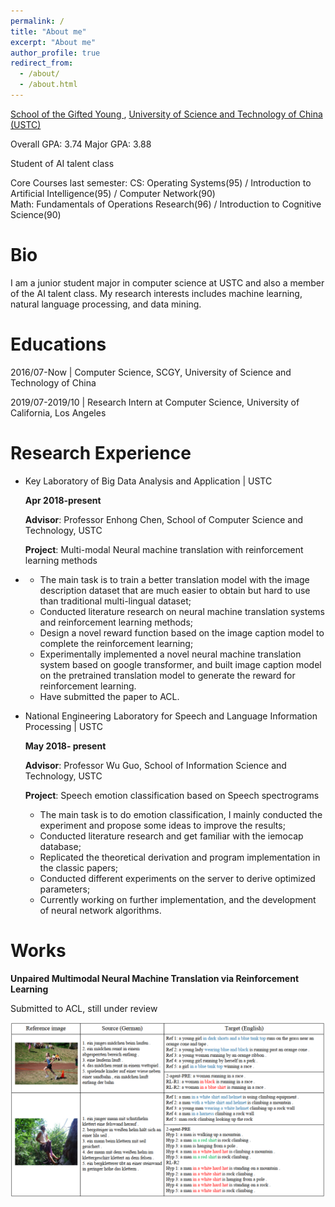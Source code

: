 ```yaml
---
permalink: /
title: "About me"
excerpt: "About me"
author_profile: true
redirect_from: 
  - /about/
  - /about.html
---
```


[School of the Gifted Young ](https://scgy.ustc.edu.cn/), [University of Science and Technology of China (USTC)](http://www.ustc.edu.cn/)

Overall GPA: 3.74   Major GPA: 3.88

Student of AI talent class

Core Courses last semester:
CS: Operating Systems(95) / Introduction to Artificial Intelligence(95) / Computer Network(90)   
Math: Fundamentals of Operations Research(96) / Introduction to Cognitive Science(90)

# Bio

I am a junior student major in computer science at USTC and also a member of the AI talent class. My research interests includes machine learning, natural language processing, and data mining.

# Educations

2016/07-Now  |  Computer Science, SCGY, University of Science and Technology of China

2019/07-2019/10  |  Research Intern at Computer Science, University of California, Los Angeles

Research Experience
======
- Key Laboratory of Big Data Analysis and Application |  USTC            

  **Apr 2018-present**

  **Advisor**: Professor Enhong Chen, School of Computer Science and Technology, USTC

  **Project**: Multi-modal Neural machine translation with reinforcement learning methods

- - The main task is to train a better translation model with the image description dataset that are much easier to obtain but hard to use than traditional multi-lingual dataset;
  - Conducted literature research on neural machine translation systems and reinforcement learning methods;
  - Design a novel reward function based on the image caption model to complete the reinforcement learning;
  - Experimentally implemented a novel neural machine translation system based on google transformer, and built image caption model on the pretrained translation model to generate the reward for reinforcement learning.
  - Have submitted the paper to ACL.

- National Engineering Laboratory for Speech and Language Information Processing  |  USTC 

  **May 2018- present**

  **Advisor**: Professor Wu Guo, School of Information Science and Technology, USTC

  **Project**: Speech emotion classification based on Speech spectrograms

  - The main task is to do emotion classification, I mainly conducted the experiment and propose some ideas to improve the results;
  - Conducted literature research and get familiar with the iemocap database;
  - Replicated the theoretical derivation and program implementation in the classic papers;
  - Conducted different experiments on the server to derive optimized parameters;
  - Currently working on further implementation, and the development of neural network algorithms.

# Works

**Unpaired Multimodal Neural Machine Translation via Reinforcement Learning**    

Submitted to ACL, still under review

![1553858976747](..\images\pub1.png)

